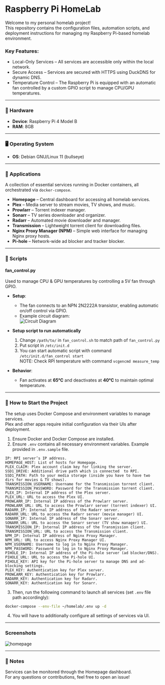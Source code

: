 # Raspberry Pi HomeLab

Welcome to my personal homelab project!<br/>
This repository contains the configuration files, automation scripts, and deployment instructions for managing my Raspberry Pi-based homelab environment.

### Key Features:
* Local-Only Services – All services are accessible only within the local network.
* Secure Access – Services are secured with HTTPS using DuckDNS for dynamic DNS.
* Temperature Control – The Raspberry Pi is equipped with an automatic fan controlled by a custom GPIO script to manage CPU/GPU temperatures.

---

### 📡 Hardware
- **Device**: Raspberry Pi 4 Model B  
- **RAM**: 8GB

---

### 🖥️ Operating System
- **OS**: Debian GNU/Linux 11 (bullseye)  

---

### 🧰 Applications
A collection of essential services running in Docker containers, all orchestrated via `docker-compose`.

- **Homepage** – Central dashboard for accessing all homelab services.
- **Plex** – Media server to stream movies, TV shows, and music.
- **Prowlarr** – Torrent indexer manager.
- **Sonarr** – TV series downloader and organizer.
- **Radarr** – Automated movie downloader and manager.
- **Transmission** – Lightweight torrent client for downloading files.
- **Nginx Proxy Manager (NPM)** – Simple web interface for managing Nginx proxy hosts.
- **Pi-hole** – Network-wide ad blocker and tracker blocker.
---

### 🔧 Scripts
#### **fan_control.py**  
Used to manage CPU & GPU temperatures by controlling a 5V fan through GPIO.  

- **Setup**:
  - The fan connects to an NPN 2N2222A transistor, enabling automatic on/off control via GPIO.
  - Example circuit diagram:  
    ![Circuit Diagram](https://github.com/user-attachments/assets/dfefdb75-9d30-48e5-855b-3c200305644f)
- **Setup script to run automatically**
  1. Change `/path/to/` in `fan_control.sh` to match path of `fan_control.py`
  2. Put script in `/etc/init.d`
  3. You can start automatic script with command `/etc/init.d/fan_control start`<br/>
  NOTE: Check RPI temperature with command `vcgencmd measure_temp`
  
- **Behavior**:
  - Fan activates at **65°C** and deactivates at **40°C** to maintain optimal temperature.
  
---

### 🚀 How to Start the Project

The setup uses Docker Compose and environment variables to manage services.<br/>
Plex and other apps require initial configuration via their UIs after deployment.

1. Ensure Docker and Docker Compose are installed.
2. Ensure `.env` contains all necessary environment variables. Example provided in `.env.sample` file.

```
IP: RPI server’s IP address.
HOMEPAGE_HOST: List of hosts for Homepage.
PLEX_CLAIM: Plex account claim key for linking the server.
SSD1_DRIVE: Additional drive path which is connected  to RPI.
SSD1_PATH: Path to your media storage (inside you have to have two dirs for movies & TV shows).
TRANSMISSION_USERNAME: Username for the Transmission torrent client.
TRANSMISSION_PASSWORD: Password for the Transmission torrent client.
PLEX_IP: Internal IP address of the Plex server.
PLEX_URL: URL to access the Plex UI.
PROWLARR_IP: Internal IP address of the Prowlarr server.
PROWLARR_URL: URL to access the Prowlarr server (torrent indexer) UI.
RADARR_IP: Internal IP address of the Radarr server.
RADARR_URL: URL to access the Radarr server (movie manager) UI.
SONARR_IP: Internal IP address of the Sonarr server.
SONARR_URL: URL to access the Sonarr server (TV show manager) UI.
TRANSMISSION_IP: Internal IP address of the Transmission client.
TRANSMISSION_URL: URL to access the Transmission client.
NPM_IP: Internal IP address of Nginx Proxy Manager.
NPM_URL: URL to access Nginx Proxy Manager UI.
NPM_USERNAME: Username to log in to Nginx Proxy Manager.
NPM_PASSWORD: Password to log in to Nginx Proxy Manager.
PIHOLE_IP: Internal IP address of the Pi-hole server (ad blocker/DNS).
PIHOLE_URL: URL to access the Pi-hole UI.
PIHOLE_KEY: API key for the Pi-hole server to manage DNS and ad-blocking settings.
PLEX_KEY: Authentication key for Plex server.
PROWLARR_KEY: Authentication key for Prowlarr.
RADARR_KEY: Authentication key for Radarr.
SONARR_KEY: Authentication key for Sonarr.
```
3. Then, run the following command to launch all services (set `.env` file path accordingly):

```bash
docker-compose --env-file ~/homelab/.env up -d
```

4. You will have to additionally configure all settings of services via UI.

---

### Screenshots

![homepage](https://github.com/user-attachments/assets/6a5b1b59-a72f-49dc-9be2-526b64f997e8)

---

### 📄 Notes

Services can be monitored through the Homepage dashboard.<br/>
For any questions or contributions, feel free to open an issue!
